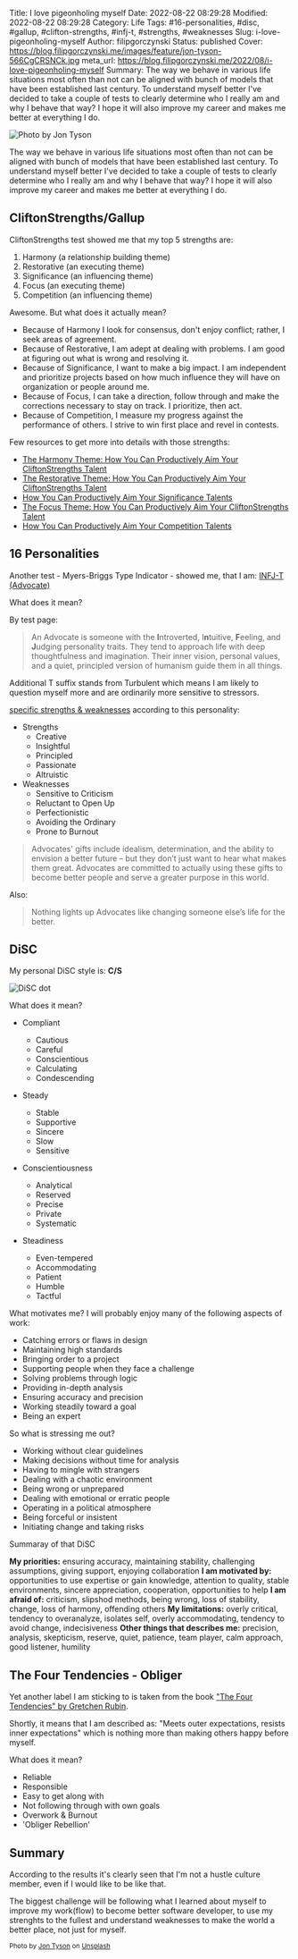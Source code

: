Title: I love pigeonholing myself
Date: 2022-08-22 08:29:28
Modified: 2022-08-22 08:29:28
Category: Life
Tags: #16-personalities, #disc, #gallup, #clifton-strengths, #infj-t, #strengths, #weaknesses
Slug: i-love-pigeonholing-myself
Author: filipgorczynski
Status: published
Cover: https://blog.filipgorczynski.me/images/feature/jon-tyson-566CgCRSNCk.jpg
meta_url: https://blog.filipgorczynski.me/2022/08/i-love-pigeonholing-myself
Summary: The way we behave in various life situations most often than not can be aligned with bunch of models that have been established last century. To understand myself better I've decided to take a couple of tests to clearly determine who I really am and why I behave that way? I hope it will also improve my career and makes me better at everything I do.

![Photo by Jon Tyson](https://blog.filipgorczynski.me/images/feature/jon-tyson-566CgCRSNCk.jpg)

The way we behave in various life situations most often than not can be aligned with bunch of models that have been established last century. To understand myself better I've decided to take a couple of tests to clearly determine who I really am and why I behave that way? I hope it will also improve my career and makes me better at everything I do.

## CliftonStrengths/Gallup

CliftonStrengths test showed me that my top 5 strengths are:

1. Harmony (a relationship building theme)
2. Restorative (an executing theme)
3. Significance (an influencing theme)
4. Focus (an executing theme)
5. Competition (an influencing theme)

Awesome. But what does it actually mean?

- Because of Harmony I look for consensus, don't enjoy conflict; rather, I seek areas of agreement.
- Because of Restorative, I am adept at dealing with problems. I am good at figuring out what is wrong and resolving it.
- Because of Significance, I want to make a big impact. I am independent and prioritize projects based on how much influence they will have on organization or people around me.
- Because of Focus, I can take a direction, follow through and make the corrections necessary to stay on track. I prioritize, then act.
- Because of Competition, I measure my progress against the performance of others. I strive to win first place and revel in contests.

Few resources to get more into details with those strengths:

- [The Harmony Theme: How You Can Productively Aim Your CliftonStrengths Talent](https://www.gallup.com/cliftonstrengths/en/249686/productively-aim-harmony-talents.aspx)
- [The Restorative Theme: How You Can Productively Aim Your CliftonStrengths Talent](https://www.gallup.com/cliftonstrengths/en/249494/productively-aim-restorative-talents.aspx)
- [How You Can Productively Aim Your Significance Talents](https://www.gallup.com/cliftonstrengths/en/249476/productively-aim-significance-talents.aspx)
- [The Focus Theme: How You Can Productively Aim Your CliftonStrengths Talent](https://www.gallup.com/cliftonstrengths/en/249728/productively-aim-focus-talents.aspx)
- [How You Can Productively Aim Your Competition Talents](https://www.gallup.com/cliftonstrengths/en/249857/competition-theme-productively-aim-your-cliftonstrengths-talent.aspx)

## 16 Personalities

Another test - Myers-Briggs Type Indicator - showed me, that I am: [INFJ-T (Advocate)](https://www.16personalities.com/infj-personality)

What does it mean?

By test page:

> An Advocate is someone with the **I**ntroverted, I**n**tuitive, **F**eeling, and **J**udging personality traits. They tend to approach life with deep thoughtfulness and imagination. Their inner vision, personal values, and a quiet, principled version of humanism guide them in all things.

Additional T suffix stands from Turbulent which means I am likely to question myself more and are ordinarily more sensitive to stressors.

[specific strengths & weaknesses](https://www.16personalities.com/infj-strengths-and-weaknesses) according to this personality:

- Strengths
  - Creative
  - Insightful
  - Principled
  - Passionate
  - Altruistic
- Weaknesses
  - Sensitive to Criticism
  - Reluctant to Open Up
  - Perfectionistic
  - Avoiding the Ordinary
  - Prone to Burnout

> Advocates' gifts include idealism, determination, and the ability to envision a better future – but they don’t just want to hear what makes them great. Advocates are committed to actually using these gifts to become better people and serve a greater purpose in this world.

Also:

> Nothing lights up Advocates like changing someone else’s life for the better.

## DiSC

My personal DiSC style is: **C/S**

![DiSC dot](https://blog.filipgorczynski.me/images/post/2022/08/disc_dot.png)

What does it mean?

- Compliant
  - Cautious
  - Careful
  - Conscientious
  - Calculating
  - Condescending

- Steady
  - Stable
  - Supportive
  - Sincere
  - Slow
  - Sensitive

- Conscientiousness
  - Analytical
  - Reserved
  - Precise
  - Private
  - Systematic

- Steadiness
  - Even-tempered
  - Accommodating
  - Patient
  - Humble
  - Tactful

What motivates me? I will probably enjoy many of the following aspects of work:

- Catching errors or flaws in design
- Maintaining high standards
- Bringing order to a project
- Supporting people when they face a challenge
- Solving problems through logic
- Providing in-depth analysis
- Ensuring accuracy and precision
- Working steadily toward a goal
- Being an expert

So what is stressing me out?

- Working without clear guidelines
- Making decisions without time for analysis
- Having to mingle with strangers
- Dealing with a chaotic environment
- Being wrong or unprepared
- Dealing with emotional or erratic people
- Operating in a political atmosphere
- Being forceful or insistent
- Initiating change and taking risks

Summaray of that DiSC

**My priorities:** ensuring accuracy, maintaining stability, challenging assumptions, giving support, enjoying collaboration
**I am motivated by:** opportunities to use expertise or gain knowledge, attention to quality, stable environments, sincere appreciation, cooperation, opportunities to help
**I am afraid of:** criticism, slipshod methods, being wrong, loss of stability, change, loss of harmony, offending others
**My limitations:** overly critical, tendency to overanalyze, isolates self, overly accommodating, tendency to avoid change, indecisiveness
**Other things that describes me:** precision, analysis, skepticism, reserve, quiet, patience, team player, calm approach, good listener, humility

## The Four Tendencies - Obliger

Yet another label I am sticking to is taken from the book ["The Four Tendencies" by Gretchen Rubin](https://www.amazon.com/Four-Tendencies-Indispensable-Personality-Profiles/dp/1473663709/ref=tmm_pap_swatch_0).

Shortly, it means that I am described as: "Meets outer expectations, resists inner expectations" which is nothing more than making others happy before myself.

What does it mean?

- Reliable
- Responsible
- Easy to get along with
- Not following through with own goals
- Overwork & Burnout
- 'Obliger Rebellion'

## Summary

According to the results it's clearly seen that I'm not a hustle culture member, even if I would like to be like that.

The biggest challenge will be following what I learned about myself to improve my work(flow) to become better software developer, to use my strenghts to the fullest and understand weaknesses to make the world a better place, not just for myself.

<small class="unsplash-reference">
Photo by <a href="https://unsplash.com/@jontyson?utm_source=unsplash&utm_medium=referral&utm_content=creditCopyText">Jon Tyson</a> on <a href="https://unsplash.com/?utm_source=unsplash&utm_medium=referral&utm_content=creditCopyText">Unsplash</a>
</small>
